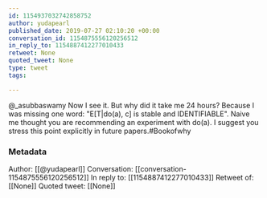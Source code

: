 ```yaml
---
id: 1154937032742858752
author: yudapearl
published_date: 2019-07-27 02:10:20 +00:00
conversation_id: 1154875556120256512
in_reply_to: 1154887412277010433
retweet: None
quoted_tweet: None
type: tweet
tags:

---
```


@_asubbaswamy Now I see it. But why did it take me 24 hours? Because I was missing one word: "E[T|do(a), c] is stable and IDENTIFIABLE". Naive me thought you are recommending an experiment with do(a). I suggest you stress this point explicitly in future papers.#Bookofwhy

### Metadata

Author: [[@yudapearl]]
Conversation: [[conversation-1154875556120256512]]
In reply to: [[1154887412277010433]]
Retweet of: [[None]]
Quoted tweet: [[None]]
